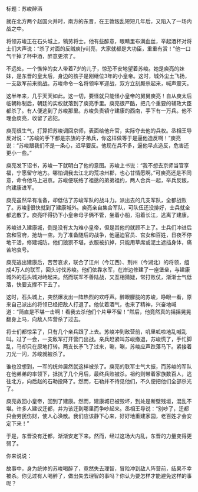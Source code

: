 标题：苏峻醉酒



就在北方两个赵国火并时，南方的东晋，在王敦叛乱短短几年后，又陷入了一场内战之中。

将领苏峻正在石头城上，犒劳将士。他有些醉意，眼睛里布满血丝，举起酒杯对将士们大声说：“杀了对面的反贼庾[yǔ]亮，大家就都是大功臣，重重有赏！”他一口气干掉了杯中酒，醉意更浓了。

不远处，一个憔悴的女人带着7岁的儿子，惊恐不安地望着苏峻。她是庾亮的妹妹，是东晋的皇太后，身边的孩子是刚继位3年的小皇帝。这时，城外尘土飞扬，一支敌军前来挑战。苏峻命令一名将领率军迎战，双方立刻厮杀起来，喊声震天。

这半年来，几乎天天如此。这一切，要怪就只能怪小皇帝的舅舅庾亮！自从庾太后临朝称制后，朝廷的实权就落到了庾亮手里。庾亮很严酷，把几个重要的辅政大臣都杀了。有人便逃到了苏峻那里。苏峻负责镇守建康的西南，手下有一万兵。他不理会庾亮，收留了逃犯。

庾亮很生气，打算把苏峻调回京师，表面给他升官，实际夺去他的兵权。丞相王导反对说：“苏峻的手下都是宗族的子弟兵，你这样做等于是逼他造反啊！”庾亮说：“苏峻跟我们不是一条心，迟早要反。他现在兵不多，逼他早点造反，危害还更小一些。”

庾亮发下诏书，苏峻一下就明白了他的意图。苏峻上书说：“我不想去京师当官享福，宁愿留守地方。哪怕调我去江北的荒凉州郡，也心甘情愿啊。”可庾亮还是不同意，命令他马上进京。苏峻便联络了祖逖的弟弟祖约，两人合兵一起，举兵反叛，向建康进军。

庾亮虽然早有准备，却低估了苏峻军队的战斗力。派出去的几支军队，全都战败了。苏峻很快就到了建康城外。庾亮亲自集合军队，可队伍还没排好，士兵就全都逃散了。庾亮吓得扔下小皇帝母子俩不管，坐着小船，沿着长江，逃离了建康。

苏峻进入建康城，倒是没有太为难小皇帝，但是其他的就顾不上了。士兵们冲进后宫和官府，抢劫一空。为了准备随后的战争，他逼迫官员、宫女和百姓，日夜不停地干活，修建城防。他们狼狈不堪，衣服被扒掉，只能用草席或泥土遮挡身体，痛苦地哀号。

庾亮逃出建康后，苦苦哀求，联合了江州（今江西）、荆州（今湖北）的将领，组成4万人的联军，回头讨伐苏峻。他们依靠水军，在岸边修建了一座堡垒，与建康城外的石头城对峙起来。然而联军不善陆战，又互相猜疑，常打败仗，渐渐士气低落，快要支撑不下去了。

这时，石头城上，突然爆发出一阵热烈的欢呼声。醉眼朦胧的苏峻，睁眼一看，原来自己派出的将领已经把敌人打退了。他仗着酒气，也来了精神，兴奋地喊道：“简直是不堪一击啊！看我去杀他们个片甲不留！”然后，他竟然真的摇摇晃晃翻身上马，向敌人阵营杀了过去。

将士们都惊呆了，只有几个亲兵跟了上去。苏峻冲到敌营前，叽里呱啦地乱喊乱叫。过了一会，一支敌军打开营门出战。亲兵赶紧叫苏峻撤退，苏峻慌了，手忙脚乱，马却只在原地打转。两支长矛飞了过来，唰，唰，苏峻应声跌落马下。紧接着刀光一闪，苏峻就被杀了。

谁也没想到，一军的统帅居然就这样被杀了。庾亮的联军士气大振，而苏峻的军队在他弟弟的率领下，抵抗了几个月后，最终兵败被杀。祖约则带着家族数百人，逃往北方，向后赵的石勒投降了。然而，石勒并不待见他们，不久便把他们全部杀光了。

庾亮救回小皇帝，回到了建康。然而，建康城已被毁坏，到处是断壁残垣，混乱不堪。许多人建议迁都，并为该迁到哪里而争吵起来。丞相王导说：“别吵了，迁都只会劳民伤财，使人心涣散。我们应该静下心来，好好地重建家园，老百姓才会安定下来！”

于是，东晋没有迁都，渐渐安定下来。然而，经过这场大内乱，东晋的力量变得更弱了。



你来说说：

故事中，身为统帅的苏峻喝醉了，竟然失去理智，冒险冲到敌人阵营前，结果不幸被杀。你见过有人喝醉了，做出失去理智的事吗？你认为要怎样才能避免这样的事呢？






